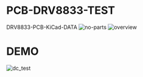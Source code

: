 # PCB-DRV8833-TEST
DRV8833-PCB-KiCad-DATA
![no-parts](https://github.com/iotengineer22/PCB-DRV8833-TEST/blob/main/imgs/drv8833-pcb-no-parts.jpg)
![overview](https://github.com/iotengineer22/PCB-DRV8833-TEST/blob/main/imgs/drv8833-pcb.jpg)
# DEMO
![dc_test](https://github.com/iotengineer22/PCB-DRV8833-TEST/blob/main/imgs/drv8833-test.gif)
